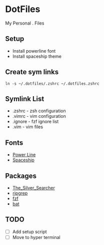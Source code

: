 # DotFiles

My Personal . Files

## Setup

-   Install powerline font
-   Install spaceship theme

## Create sym links

`ln -s ~/.dotfiles/.zshrc ~/.dotfiles.zshrc`

## Symlink List

-   .zshrc - zsh configuration
-   .vimrc - vim configuration
-   .ignore - fzf ignore list
-   .vim - vim files

## Fonts

-   [Power Line](https://github.com/powerline/fonts)
-   [Spaceship](https://github.com/spaceship-prompt/spaceship-prompt)

## Packages

-   [The_Silver_Searcher](https://github.com/ggreer/the_silver_searcher)
-   [ripgrep](https://github.com/BurntSushi/ripgrep)
-   [fzf](https://github.com/junegunn/fzf)
-   [bat](https://github.com/sharkdp/bat)

## TODO

-   [ ] Add setup script
-   [ ] Move to hyper terminal

